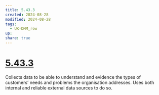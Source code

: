 ```yaml
---
title: 5.43.3
created: 2024-08-28
modified: 2024-08-28
tags:
  - UK-DMM_row
up: 
share: true
---
```

# [5.43.3](5.43.3.md)

Collects data to be able to understand and evidence the types of customers’ needs and problems the organisation addresses. Uses both internal and reliable external data sources to do so.
